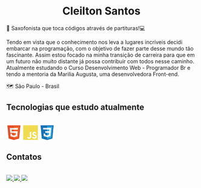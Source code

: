 

 
<h1 align="center">Cleilton Santos</h1>


 


  <p> 🎷 Saxofonista que toca códigos através de partituras!💻</p> 

Tendo em vista que o conhecimento nos leva a lugares incríveis decidi embarcar na programação, com o objetivo de fazer parte desse mundo tão fascinante. Assim estou focado na minha transição de carreira para que em um futuro não muito distante já possa contribuir com todos nesse caminho. 
Atualmente estudando o Curso Desenvolvimento Web - Programador Br e
tendo a mentoria da Marilia Augusta, uma desenvolvedora Front-end. 

🗺️ São Paulo - Brasil </p>


  <h2> Tecnologias que estudo atualmente </h2>

  <div style="display: inline_block"> <br>
   <img aling="center" alt="Html" heigth="30" width="40" src="https://raw.githubusercontent.com/devicons/devicon/master/icons/html5/html5-original.svg"/>
   <img aling="center" alt="JavaScript" heigth="30" width="40" src="https://raw.githubusercontent.com/devicons/devicon/master/icons/javascript/javascript-plain.svg"/>
   <img aling="center" alt="JavaScript" heigth="30" width="40" src="https://raw.githubusercontent.com/devicons/devicon/master/icons/css3/css3-original.svg">
   </div>





  <h2> Contatos </h2>

  <br>
    <a class="link" href="mailto:cleiltondev18@gmail.com"> 
      <img aling= "center" src="https://img.shields.io/badge/Gmail-D14836?style=for-the-badge&logo=gmail&logoColor=white" >
    <a class="link" href="https://www.linkedin.com/in/cleilton-ara%C3%BAjo-dos-santos-3a24b62a2/"> 
      <img aling="center" src="https://img.shields.io/badge/LinkedIn-0077B5?style=for-the-badge&logo=linkedin&logoColor=white">
    <a class="link" href="https://www.medium/@cleiltondev18">
      <img aling="center" src="https://img.shields.io/badge/Medium-12100E?style=for-the-badge&logo=medium&logoColor=white"> 
 
</body>
